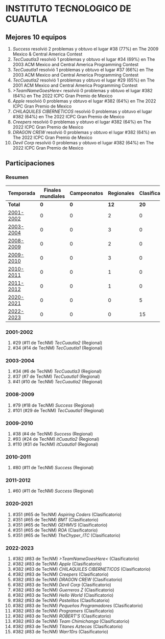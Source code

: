 # INSTITUTO TECNOLOGICO DE CUAUTLA

## Mejores 10 equipos

1. _Success_ resolvió 2 problemas y obtuvo el lugar #38 (77%) en The 2009 Mexico & Central America Contest
1. _TecCuautla3_ resolvió 1 problemas y obtuvo el lugar #34 (69%) en The 2003 ACM Mexico and Central America Programming Contest
1. _TecCuautla1_ resolvió 1 problemas y obtuvo el lugar #37 (66%) en The 2003 ACM Mexico and Central America Programming Contest
1. _TecCuautla2_ resolvió 1 problemas y obtuvo el lugar #29 (65%) en The 2001 ACM Mexico and Central America Programming Contest
1. _>TeamNameGoesHere<_ resolvió 0 problemas y obtuvo el lugar #382 (64%) en The 2022 ICPC Gran Premio de Mexico
1. _Apple_ resolvió 0 problemas y obtuvo el lugar #382 (64%) en The 2022 ICPC Gran Premio de Mexico
1. _CHILAQUILES CIBERNETICOS_ resolvió 0 problemas y obtuvo el lugar #382 (64%) en The 2022 ICPC Gran Premio de Mexico
1. _Creepers_ resolvió 0 problemas y obtuvo el lugar #382 (64%) en The 2022 ICPC Gran Premio de Mexico
1. _DRAGON CREW_ resolvió 0 problemas y obtuvo el lugar #382 (64%) en The 2022 ICPC Gran Premio de Mexico
1. _Devil Corp_ resolvió 0 problemas y obtuvo el lugar #382 (64%) en The 2022 ICPC Gran Premio de Mexico

## Participaciones

### Resumen

| Temporada | Finales mundiales | Campeonatos | Regionales | Clasificatorios | Equipos |
| --- | --- | --- | --- | --- | --- |
| **Total** | **0** | **0** | **12** | **20** | **32** |
| [2001-2002](#2001-2002) | 0 | 0 | 2 | 0 | 2 |
| [2003-2004](#2003-2004) | 0 | 0 | 3 | 0 | 3 |
| [2008-2009](#2008-2009) | 0 | 0 | 2 | 0 | 2 |
| [2009-2010](#2009-2010) | 0 | 0 | 3 | 0 | 3 |
| [2010-2011](#2010-2011) | 0 | 0 | 1 | 0 | 1 |
| [2011-2012](#2011-2012) | 0 | 0 | 1 | 0 | 1 |
| [2020-2021](#2020-2021) | 0 | 0 | 0 | 5 | 5 |
| [2022-2023](#2022-2023) | 0 | 0 | 0 | 15 | 15 |

### 2001-2002

1. #29 (#11 de TecNM) _TecCuautla2_ (Regional)
1. #34 (#14 de TecNM) _TecCuautla1_ (Regional)

### 2003-2004

1. #34 (#6 de TecNM) _TecCuautla3_ (Regional)
1. #37 (#7 de TecNM) _TecCuautla1_ (Regional)
1. #41 (#10 de TecNM) _TecCuautla2_ (Regional)

### 2008-2009

1. #79 (#18 de TecNM) _Success_ (Regional)
1. #101 (#29 de TecNM) _TecCuautla1_ (Regional)

### 2009-2010

1. #38 (#4 de TecNM) _Success_ (Regional)
1. #93 (#24 de TecNM) _itCuautla2_ (Regional)
1. #110 (#31 de TecNM) _itCuautla1_ (Regional)

### 2010-2011

1. #80 (#11 de TecNM) _Success_ (Regional)

### 2011-2012

1. #60 (#11 de TecNM) _Success_ (Regional)

### 2020-2021

1. #351 (#65 de TecNM) _Aspiring Coders_ (Clasificatorio)
1. #351 (#65 de TecNM) _BMT_ (Clasificatorio)
1. #351 (#65 de TecNM) _GEHMVS_ (Clasificatorio)
1. #351 (#65 de TecNM) _ROA_ (Clasificatorio)
1. #351 (#65 de TecNM) _TheChyper_ITC_ (Clasificatorio)

### 2022-2023

1. #382 (#83 de TecNM) _>TeamNameGoesHere<_ (Clasificatorio)
1. #382 (#83 de TecNM) _Apple_ (Clasificatorio)
1. #382 (#83 de TecNM) _CHILAQUILES CIBERNETICOS_ (Clasificatorio)
1. #382 (#83 de TecNM) _Creepers_ (Clasificatorio)
1. #382 (#83 de TecNM) _DRAGON CREW_ (Clasificatorio)
1. #382 (#83 de TecNM) _Devil Corp_ (Clasificatorio)
1. #382 (#83 de TecNM) _Guerreros Z_ (Clasificatorio)
1. #382 (#83 de TecNM) _Hello World_ (Clasificatorio)
1. #382 (#83 de TecNM) _Pastelitos_ (Clasificatorio)
1. #382 (#83 de TecNM) _Pequeños Programadores_ (Clasificatorio)
1. #382 (#83 de TecNM) _Programers_ (Clasificatorio)
1. #382 (#83 de TecNM) _ROBERT'S_ (Clasificatorio)
1. #382 (#83 de TecNM) _Team Chimichanga_ (Clasificatorio)
1. #382 (#83 de TecNM) _Titanes Aztecas_ (Clasificatorio)
1. #382 (#83 de TecNM) _Warr10rs_ (Clasificatorio)



